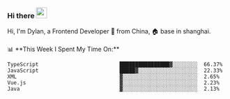 ### Hi there <img src="https://media.giphy.com/media/hvRJCLFzcasrR4ia7z/giphy.gif" width="25px">

<!-- ![visitors](https://visitor-badge.glitch.me/badge?page_id=dislfyer.dislfyer) --!>

Hi, I'm Dylan, a Frontend Developer 🚀 from China, 🏠 base in shanghai.
<br/>
<br/>

📊 **This Week I Spent My Time On:**


<!--START_SECTION:waka-->

```text
TypeScript                          ████████████████▓░░░░░░░░  66.37%
JavaScript                          █████▓░░░░░░░░░░░░░░░░░░░  22.33%
XML                                 ▓░░░░░░░░░░░░░░░░░░░░░░░░  2.65%
Vue.js                              ▓░░░░░░░░░░░░░░░░░░░░░░░░  2.23%
Java                                ▓░░░░░░░░░░░░░░░░░░░░░░░░  2.13%
```

<!--END_SECTION:waka-->

<!--
**About Me:**
 -->
